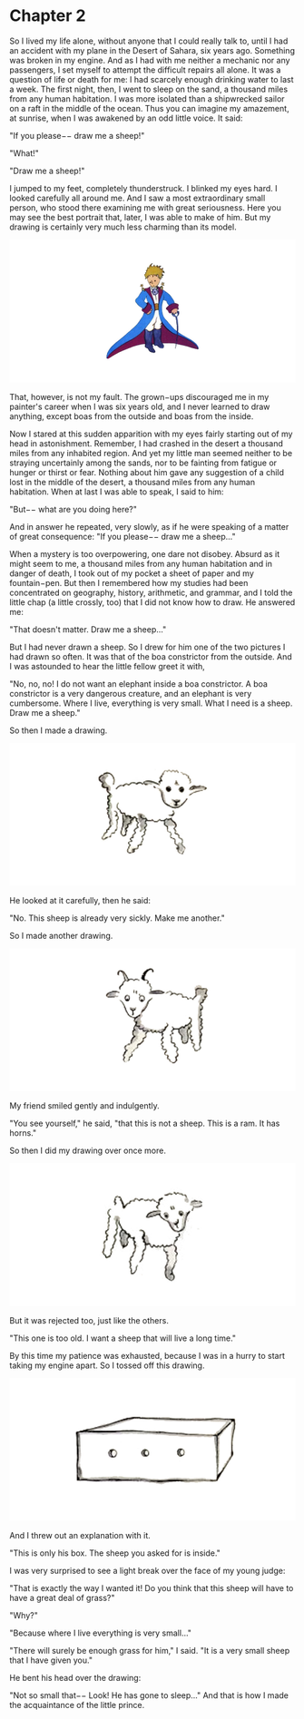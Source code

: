 # Chapter 2

So I lived my life alone, without anyone that I could really talk to, until I had an accident with my plane in the Desert of Sahara, six years ago. Something was broken in my engine. And as I had with me neither a mechanic nor any passengers, I set myself to attempt the difficult repairs all alone. It was a question of life or death for me: I had scarcely enough drinking water to last a week. The first night, then, I went to sleep on the sand, a thousand miles from any human habitation. I was more isolated than a shipwrecked sailor on a raft in the middle of the ocean. Thus you can imagine my amazement, at sunrise, when I was awakened by an odd little voice. It said:

"If you please−− draw me a sheep!"

"What!"

"Draw me a sheep!"

I jumped to my feet, completely thunderstruck. I blinked my eyes hard. I looked carefully all around me. And I saw a most extraordinary small person, who stood there examining me with great seriousness. Here you may see the best portrait that, later, I was able to make of him. But my drawing is certainly very much less charming than its model.

![Image 2-1](assets/2-1.jpg)

That, however, is not my fault. The grown−ups discouraged me in my painter's career when I was six years old, and I never learned to draw anything, except boas from the outside and boas from the inside.

Now I stared at this sudden apparition with my eyes fairly starting out of my head in astonishment. Remember, I had crashed in the desert a thousand miles from any inhabited region. And yet my little man seemed neither to be straying uncertainly among the sands, nor to be fainting from fatigue or hunger or thirst or fear. Nothing about him gave any suggestion of a child lost in the middle of the desert, a thousand miles from any human habitation. When at last I was able to speak, I said to him:

"But−− what are you doing here?"

And in answer he repeated, very slowly, as if he were speaking of a matter of great consequence: "If you please−− draw me a sheep..."

When a mystery is too overpowering, one dare not disobey. Absurd as it might seem to me, a thousand miles from any human habitation and in danger of death, I took out of my pocket a sheet of paper and my fountain−pen. But then I remembered how my studies had been concentrated on geography, history, arithmetic, and grammar, and I told the little chap (a little crossly, too) that I did not know how to draw. He answered me:

"That doesn't matter. Draw me a sheep..."

But I had never drawn a sheep. So I drew for him one of the two pictures I had drawn so often. It was that of the boa constrictor from the outside. And I was astounded to hear the little fellow greet it with,

"No, no, no! I do not want an elephant inside a boa constrictor. A boa constrictor is a very dangerous creature, and an elephant is very cumbersome. Where I live, everything is very small. What I need is a sheep. Draw me a sheep."

So then I made a drawing.

![Image 2-2](assets/2-2.jpg)

He looked at it carefully, then he said:

"No. This sheep is already very sickly. Make me another."

So I made another drawing.

![Image 2-3](assets/2-3.jpg)

My friend smiled gently and indulgently.

"You see yourself," he said, "that this is not a sheep. This is a ram. It has horns."

So then I did my drawing over once more.

![Image 2-4](assets/2-4.jpg)

But it was rejected too, just like the others.

"This one is too old. I want a sheep that will live a long time."

By this time my patience was exhausted, because I was in a hurry to start taking my engine apart. So I tossed off this drawing.

![Image 2-5](assets/2-5.jpg)

And I threw out an explanation with it.

"This is only his box. The sheep you asked for is inside."

I was very surprised to see a light break over the face of my young judge:

"That is exactly the way I wanted it! Do you think that this sheep will have to have a great deal of grass?"

"Why?"

"Because where I live everything is very small..."

"There will surely be enough grass for him," I said. "It is a very small sheep that I have given you."

He bent his head over the drawing:

"Not so small that−− Look! He has gone to sleep..." And that is how I made the acquaintance of the little prince.
